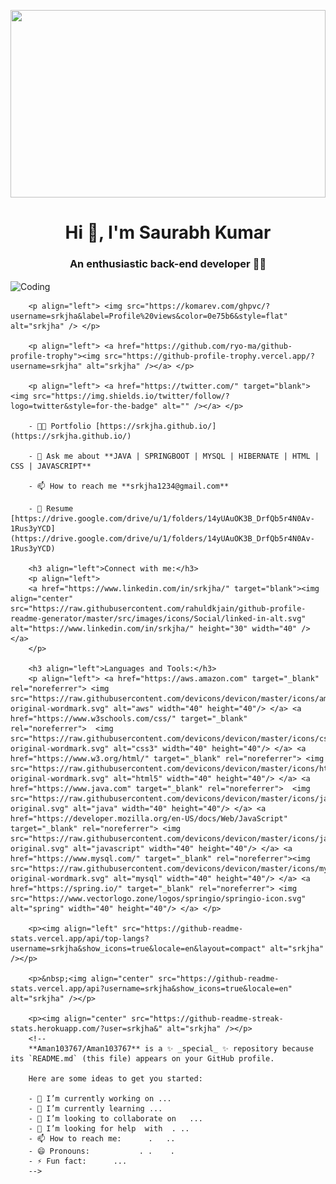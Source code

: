   <p align="center">
        <img  align="center" width=100% height=300 src="https://miro.medium.com/max/828/1*lhOax3cZATGZwEhG0uTYRA.gif?raw=true">
        </p>
        <h1 align="center">Hi 👋, I'm Saurabh Kumar</h1>
        <h3 align="center">An enthusiastic back-end developer 👨‍💻</h3>
        <img align="center" alt="Coding" width= "400" src= "https://media0.giphy.com/media/qgQUggAC3Pfv687qPC/giphy.gif?cid=ecf05e472naewarpw0tl8hon4wp3hkxf0rk3kxtxe29kgo9o&rid=giphy.gif&ct=g">
        
        
        <p align="left"> <img src="https://komarev.com/ghpvc/?username=srkjha&label=Profile%20views&color=0e75b6&style=flat" alt="srkjha" /> </p>
        
        <p align="left"> <a href="https://github.com/ryo-ma/github-profile-trophy"><img src="https://github-profile-trophy.vercel.app/?username=srkjha" alt="srkjha" /></a> </p>
        
        <p align="left"> <a href="https://twitter.com/" target="blank"><img src="https://img.shields.io/twitter/follow/?logo=twitter&style=for-the-badge" alt="" /></a> </p>
        
        - 👨‍💻 Portfolio [https://srkjha.github.io/](https://srkjha.github.io/)
        
        - 💬 Ask me about **JAVA | SPRINGBOOT | MYSQL | HIBERNATE | HTML | CSS | JAVASCRIPT**
        
        - 📫 How to reach me **srkjha1234@gmail.com**
        
        - 📄 Resume [https://drive.google.com/drive/u/1/folders/14yUAuOK3B_DrfQb5r4N0Av-1Rus3yYCD](https://drive.google.com/drive/u/1/folders/14yUAuOK3B_DrfQb5r4N0Av-1Rus3yYCD)
        
        <h3 align="left">Connect with me:</h3>
        <p align="left">
        <a href="https://www.linkedin.com/in/srkjha/" target="blank"><img align="center" src="https://raw.githubusercontent.com/rahuldkjain/github-profile-readme-generator/master/src/images/icons/Social/linked-in-alt.svg" alt="https://www.linkedin.com/in/srkjha/" height="30" width="40" /></a>
        </p>
        
        <h3 align="left">Languages and Tools:</h3>
        <p align="left"> <a href="https://aws.amazon.com" target="_blank" rel="noreferrer"> <img src="https://raw.githubusercontent.com/devicons/devicon/master/icons/amazonwebservices/amazonwebservices-original-wordmark.svg" alt="aws" width="40" height="40"/> </a> <a href="https://www.w3schools.com/css/" target="_blank" rel="noreferrer">  <img src="https://raw.githubusercontent.com/devicons/devicon/master/icons/css3/css3-original-wordmark.svg" alt="css3" width="40" height="40"/> </a> <a href="https://www.w3.org/html/" target="_blank" rel="noreferrer"> <img src="https://raw.githubusercontent.com/devicons/devicon/master/icons/html5/html5-original-wordmark.svg" alt="html5" width="40" height="40"/> </a> <a href="https://www.java.com" target="_blank" rel="noreferrer">  <img src="https://raw.githubusercontent.com/devicons/devicon/master/icons/java/java-original.svg" alt="java" width="40" height="40"/> </a> <a href="https://developer.mozilla.org/en-US/docs/Web/JavaScript" target="_blank" rel="noreferrer"> <img src="https://raw.githubusercontent.com/devicons/devicon/master/icons/javascript/javascript-original.svg" alt="javascript" width="40" height="40"/> </a> <a href="https://www.mysql.com/" target="_blank" rel="noreferrer"><img src="https://raw.githubusercontent.com/devicons/devicon/master/icons/mysql/mysql-original-wordmark.svg" alt="mysql" width="40" height="40"/> </a> <a href="https://spring.io/" target="_blank" rel="noreferrer"> <img src="https://www.vectorlogo.zone/logos/springio/springio-icon.svg" alt="spring" width="40" height="40"/> </a> </p>
        
        <p><img align="left" src="https://github-readme-stats.vercel.app/api/top-langs?username=srkjha&show_icons=true&locale=en&layout=compact" alt="srkjha" /></p>
        
        <p>&nbsp;<img align="center" src="https://github-readme-stats.vercel.app/api?username=srkjha&show_icons=true&locale=en" alt="srkjha" /></p>
        
        <p><img align="center" src="https://github-readme-streak-stats.herokuapp.com/?user=srkjha&" alt="srkjha" /></p>
        <!--
        **Aman103767/Aman103767** is a ✨ _special_ ✨ repository because its `README.md` (this file) appears on your GitHub profile.
        
        Here are some ideas to get you started:
        
        - 🔭 I’m currently working on ...
        - 🌱 I’m currently learning ...
        - 👯 I’m looking to collaborate on   ...
        - 🤔 I’m looking for help  with  . ..
        - 📫 How to reach me:      .   ..
        - 😄 Pronouns:           . .    .
        - ⚡ Fun fact:      ...
        -->
